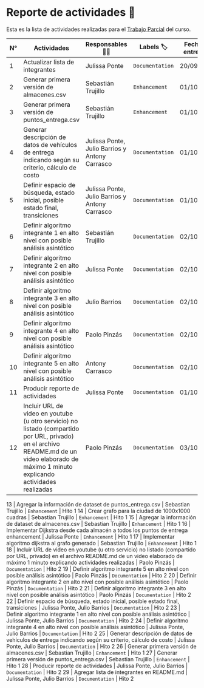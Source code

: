 # Reporte de actividades :memo:

Esta es la lista de actividades realizadas para el [Trabajo Parcial](https://github.com/JPonte09/cc41_tf_201913771_201912137_201910787_201914877_20181B702/milestone/1) del curso.

N° | Actividades | Responsables :man_technologist: | Labels :label: | Fecha de entrega :date:
-- | --------- | --------------------------------- | -------------- | ----------------
1 | Actualizar lista de integrantes | Julissa Ponte | `Documentation` | 20/09/2021
2 | Generar primera versión de almacenes.csv | Sebastián Trujillo | `Enhancement` | 01/10/2021
3 | Generar primera versión de puntos_entrega.csv | Sebastián Trujillo | `Enhancement` | 01/10/2021
4 | Generar descripción de datos de vehículos de entrega indicando según su criterio, cálculo de costo | Julissa Ponte, Julio Barrios y Antony Carrasco | `Documentation` | 01/10/2021
5 | Definir espacio de búsqueda, estado inicial, posible estado final, transiciones | Julissa Ponte, Julio Barrios y Antony Carrasco | `Documentation` | 01/10/2021
6 | Definir algoritmo integrante 1 en alto nivel con posible análisis asintótico | Sebastián Trujillo | `Documentation` | 02/10/2021
7 | Definir algoritmo integrante 2 en alto nivel con posible análisis asintótico | Julissa Ponte | `Documentation` | 02/10/2021
8 | Definir algoritmo integrante 3 en alto nivel con posible análisis asintótico | Julio Barrios | `Documentation` | 02/10/2021
9 | Definir algoritmo integrante 4 en alto nivel con posible análisis asintótico | Paolo Pinzás | `Documentation` | 02/10/2021
10 | Definir algoritmo integrante 5 en alto nivel con posible análisis asintótico | Antony Carrasco | `Documentation` | 02/10/2021
11 | Producir reporte de actividades | Julissa Ponte | `Documentation` | 01/10/2021
12 | Incluir URL de video en youtube (u otro servicio) no listado (compartido por URL, privado) en el archivo README.md de un video elaborado de máximo 1 minuto explicando actividades realizadas | Paolo Pinzás | `Documentation` | 03/10/2021

13 | Agregar la información de dataset de puntos_entrega.csv | Sebastian Trujillo | `Enhancement` | Hito 1
14 | Crear grafo para la ciudad de 1000x1000 cuadras | Sebastian Trujillo | `Enhancement` | Hito 1
15 | Agregar la información de dataset de almacenes.csv | Sebastian Trujillo | `Enhancement` | Hito 1
16 | Implementar Dijkstra desde cada almacén a todos los puntos de entrega enhancement | Julissa Ponte | `Enhancement` | Hito 1
17 | Implementar algoritmo dijkstra al grafo generado | Sebastian Trujillo | `Enhancement` | Hito 1
18 |  Incluir URL de video en youtube (u otro servicio) no listado (compartido por URL, privado) en el archivo README.md de un video elaborado de máximo 1 minuto explicando actividades realizadas | Paolo Pinzás | `Documentation` | Hito 2
19 | Definir algoritmo integrante 5 en alto nivel con posible análisis asintótico | Paolo Pinzás | `Documentation` | Hito 2
20 | Definir algoritmo integrante 2 en alto nivel con posible análisis asintótico | Paolo Pinzás | `Documentation` | Hito 2
21 | Definir algoritmo integrante 3 en alto nivel con posible análisis asintótico | Paolo Pinzás | `Documentation` | Hito 2
22 | Definir espacio de búsqueda, estado inicial, posible estado final, transiciones | Julissa Ponte, Julio Barrios | `Documentation` | Hito 2
23 | Definir algoritmo integrante 1 en alto nivel con posible análisis asintótico | Julissa Ponte, Julio Barrios | `Documentation` | Hito 2
24 | Definir algoritmo integrante 4 en alto nivel con posible análisis asintótico | Julissa Ponte, Julio Barrios | `Documentation` | Hito 2
25 | Generar descripción de datos de vehículos de entrega indicando según su criterio, cálculo de costo | Julissa Ponte, Julio Barrios | `Documentation` | Hito 2
26 | Generar primera versión de almacenes.csv | Sebastian Trujillo | `Enhancement` | Hito 1
27 | Generar primera versión de puntos_entrega.csv | Sebastian Trujillo | `Enhancement` | Hito 1
28 | Producir reporte de actividades | Julissa Ponte, Julio Barrios | `Documentation` | Hito 2
29 | Agregar lista de integrantes en README.md | Julissa Ponte, Julio Barrios | `Documentation` | Hito 2
